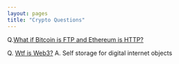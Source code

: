 ```yaml
---
layout: pages
title: "Crypto Questions"
---
```


Q.[What if Bitcoin is FTP and Ethereum is HTTP?](https://twitter.com/puntium/status/1388551262606544901?s=20)

Q. [Wtf is Web3?]()
A. Self storage for digital internet objects